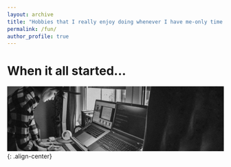 ```yaml
---
layout: archive
title: "Hobbies that I really enjoy doing whenever I have me-only time!"
permalink: /fun/
author_profile: true
---
```

# When it all started...
![Playing Chess](/images/1_meandsetup.jpg){: .align-center}